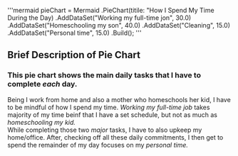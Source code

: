 '''mermaid
pieChart = Mermaid
    .PieChart(titile: "How I Spend My Time During the Day)
    .AddDataSet("Working my full-time jon", 30.0)
    .AddDataSet("Homeschooling my son", 40.0)
    .AddDataSet("Cleaning", 15.0)
    .AddDataSet("Personal time", 15.0)
    .Build();
    '''
    
 ## Brief Description of Pie Chart  
### This pie chart shows the main daily tasks that I have to complete _each_ day.  
Being I work from home and also a mother who homeschools her kid, I have to be mindful of how I spend my time. *Working my full-time job* takes majority of my time beinf that I have a set schedule, but not as much as *homeschooling my kid.*  
While completing those two _major_ tasks, I have to also upkeep my home/office. After, checking off all these daily commitments, I then get to spend the remainder of my day focuses on my *personal time.*

